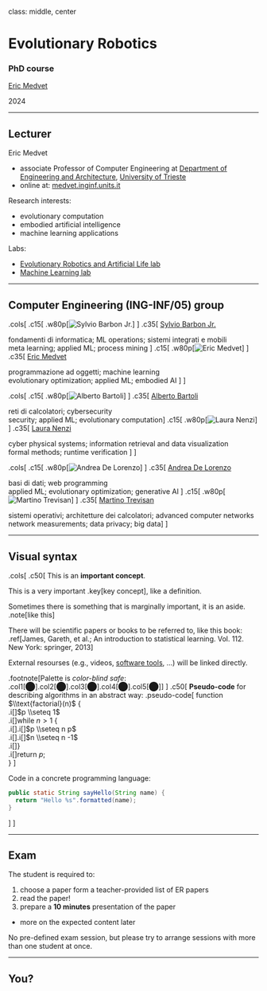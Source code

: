 class: middle, center

# Evolutionary Robotics
### PhD course

[Eric Medvet](http://medvet.inginf.units.it/)

2024

---

## Lecturer

Eric Medvet
- associate Professor of Computer Engineering at [Department of Engineering and Architecture](https://dia.units.it/), [University of Trieste](https://www.units.it/)
- online at: [medvet.inginf.units.it](http://medvet.inginf.units.it/)

Research interests:
- evolutionary computation
- embodied artificial intelligence
- machine learning applications

Labs:
- [Evolutionary Robotics and Artificial Life lab](https://erallab.inginf.units.it/)
- [Machine Learning lab](https://machinelearning.inginf.units.it/)

---

## Computer Engineering (ING-INF/05) group

.cols[
.c15[
.w80p[![Sylvio Barbon Jr.](images/people/barbon-jr.jpg)]
]
.c35[
[Sylvio Barbon Jr.](https://www.barbon.com.br/)

<i class="fa-solid fa-chalkboard-user col2"></i> fondamenti di informatica; ML operations; sistemi integrati e mobili  
<i class="fa-regular fa-lightbulb col2"></i> meta learning; applied ML; process mining
]
.c15[
.w80p[![Eric Medvet](images/people/medvet.jpg)]
]
.c35[
[Eric Medvet](https://medvet.inginf.units.it/)

<i class="fa-solid fa-chalkboard-user col2"></i> programmazione ad oggetti; machine learning  
<i class="fa-regular fa-lightbulb col2"></i> evolutionary optimization; applied ML; embodied AI
]
]

.cols[
.c15[
.w80p[![Alberto Bartoli](images/people/bartoli.jpg)]
]
.c35[
[Alberto Bartoli](https://bartoli.inginf.units.it/)

<i class="fa-solid fa-chalkboard-user col2"></i> reti di calcolatori; cybersecurity  
<i class="fa-regular fa-lightbulb col2"></i> security; applied ML; evolutionary computation]
.c15[
.w80p[![Laura Nenzi](images/people/nenzi.jpg)]
]
.c35[
[Laura Nenzi](https://lauranenzi.github.io/)

<i class="fa-solid fa-chalkboard-user col2"></i> cyber physical systems; information retrieval and data visualization  
<i class="fa-regular fa-lightbulb col2"></i> formal methods; runtime verification
]
]

.cols[
.c15[
.w80p[![Andrea De Lorenzo](images/people/de-lorenzo.jpg)]
]
.c35[
[Andrea De Lorenzo](https://delorenzo.inginf.units.it/)

<i class="fa-solid fa-chalkboard-user col2"></i> basi di dati; web programming  
<i class="fa-regular fa-lightbulb col2"></i> applied ML; evolutionary optimization; generative AI
]
.c15[
.w80p[![Martino Trevisan](images/people/trevisan.jpg)]
]
.c35[
[Martino Trevisan](https://trevisan.inginf.units.it/)

<i class="fa-solid fa-chalkboard-user col2"></i> sistemi operativi; architetture dei calcolatori; advanced computer networks  
<i class="fa-regular fa-lightbulb col2"></i> network measurements; data privacy; big data]
]

---

## Visual syntax

.cols[
.c50[
This is an **important concept**.

This is a very important .key[key concept], like a definition.

Sometimes there is something that is marginally important, it is an aside.
.note[like this]

There will be scientific papers or books to be referred to, like this book: .ref[James, Gareth, et al.; An introduction to statistical learning. Vol. 112. New York: springer, 2013]

External resourses (e.g., videos, [software tools](https://en.wikipedia.org/wiki/Comparison_of_deep_learning_software), ...) will be linked directly.

.footnote[Palette is *color-blind safe*: .col1[⬤].col2[⬤].col3[⬤].col4[⬤].col5[⬤]]
]
.c50[
**Pseudo-code** for describing algorithms in an abstract way:
.pseudo-code[
function $\\text{factorial}(n)$ {  
.i[]$p \\seteq 1$  
.i[]while $n>1$ {  
.i[].i[]$p \\seteq n p$  
.i[].i[]$n \\seteq n -1$  
.i[]}  
.i[]return $p$;  
}
]

Code in a concrete programming language:
```java
public static String sayHello(String name) {
  return "Hello %s".formatted(name);
}
```
]
]

---

## Exam

The student is required to:
1. choose a paper form a teacher-provided list of ER papers 
2. read the paper!
3. prepare a **10 minutes** presentation of the paper
  - more on the expected content later
<!-- detail evaluation criteria -->

No pre-defined exam session, but please try to arrange sessions with more than one student at once.

---

## You?
